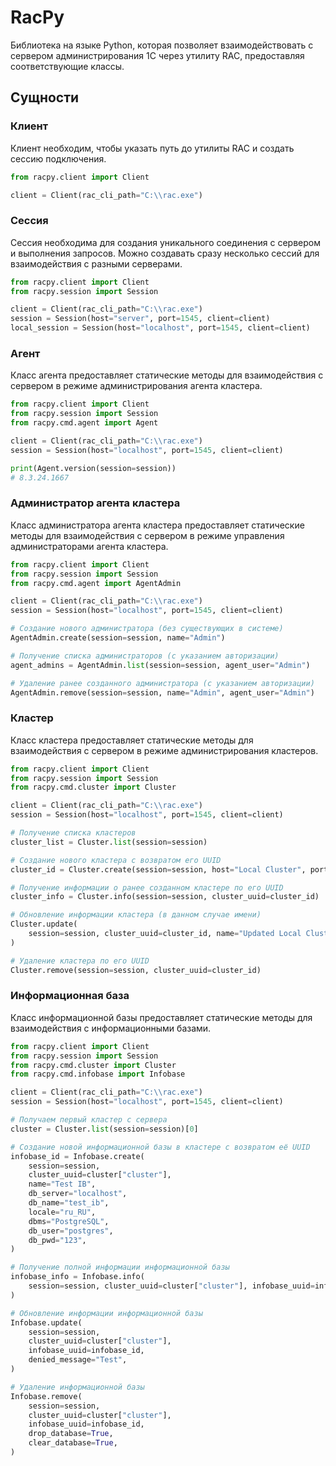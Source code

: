 # RacPy

Библиотека на языке Python, которая позволяет взаимодействовать с сервером администрирования 1С через утилиту RAC, предоставляя соответствующие классы.

## Сущности

### Клиент

Клиент необходим, чтобы указать путь до утилиты RAC и создать сессию подключения.

```python
from racpy.client import Client

client = Client(rac_cli_path="C:\\rac.exe")
```

### Сессия

Сессия необходима для создания уникального соединения с сервером и выполнения запросов. Можно создавать сразу несколько сессий для взаимодействия с разными серверами.

```python
from racpy.client import Client
from racpy.session import Session

client = Client(rac_cli_path="C:\\rac.exe")
session = Session(host="server", port=1545, client=client)
local_session = Session(host="localhost", port=1545, client=client)
```

### Агент

Класс агента предоставляет статические методы для взаимодействия с сервером в режиме администрирования агента кластера.

```python
from racpy.client import Client
from racpy.session import Session
from racpy.cmd.agent import Agent

client = Client(rac_cli_path="C:\\rac.exe")
session = Session(host="localhost", port=1545, client=client)

print(Agent.version(session=session))
# 8.3.24.1667
```

### Администратор агента кластера

Класс администратора агента кластера предоставляет статические методы для взаимодействия с сервером в режиме управления администраторами агента кластера.

```python
from racpy.client import Client
from racpy.session import Session
from racpy.cmd.agent import AgentAdmin

client = Client(rac_cli_path="C:\\rac.exe")
session = Session(host="localhost", port=1545, client=client)

# Создание нового администратора (без существующих в системе)
AgentAdmin.create(session=session, name="Admin")

# Получение списка администраторов (с указанием авторизации)
agent_admins = AgentAdmin.list(session=session, agent_user="Admin")

# Удаление ранее созданного администратора (с указанием авторизации)
AgentAdmin.remove(session=session, name="Admin", agent_user="Admin")
```

### Кластер

Класс кластера предоставляет статические методы для взаимодействия с сервером в режиме администрирования кластеров.

```python
from racpy.client import Client
from racpy.session import Session
from racpy.cmd.cluster import Cluster

client = Client(rac_cli_path="C:\\rac.exe")
session = Session(host="localhost", port=1545, client=client)

# Получение списка кластеров
cluster_list = Cluster.list(session=session)

# Создание нового кластера c возвратом его UUID
cluster_id = Cluster.create(session=session, host="Local Cluster", port=1541)

# Получение информации о ранее созданном кластере по его UUID
cluster_info = Cluster.info(session=session, cluster_uuid=cluster_id)

# Обновление информации кластера (в данном случае имени)
Cluster.update(
    session=session, cluster_uuid=cluster_id, name="Updated Local Cluster"
)

# Удаление кластера по его UUID
Cluster.remove(session=session, cluster_uuid=cluster_id)
```

### Информационная база

Класс информационной базы предоставляет статические методы для взаимодействия с информационными базами.

```python
from racpy.client import Client
from racpy.session import Session
from racpy.cmd.cluster import Cluster
from racpy.cmd.infobase import Infobase

client = Client(rac_cli_path="C:\\rac.exe")
session = Session(host="localhost", port=1545, client=client)

# Получаем первый кластер с сервера
cluster = Cluster.list(session=session)[0]

# Создание новой информационной базы в кластере с возвратом её UUID
infobase_id = Infobase.create(
    session=session,
    cluster_uuid=cluster["cluster"],
    name="Test IB",
    db_server="localhost",
    db_name="test_ib",
    locale="ru_RU",
    dbms="PostgreSQL",
    db_user="postgres",
    db_pwd="123",
)

# Получение полной информации информационной базы
infobase_info = Infobase.info(
    session=session, cluster_uuid=cluster["cluster"], infobase_uuid=infobase_id
)

# Обновление информации информационной базы
Infobase.update(
    session=session,
    cluster_uuid=cluster["cluster"],
    infobase_uuid=infobase_id,
    denied_message="Test",
)

# Удаление информационной базы
Infobase.remove(
    session=session,
    cluster_uuid=cluster["cluster"],
    infobase_uuid=infobase_id,
    drop_database=True,
    clear_database=True,
)
```
